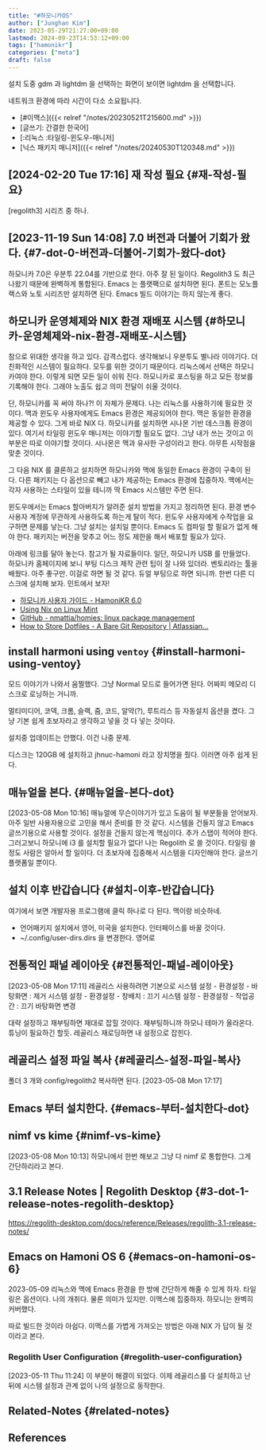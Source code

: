```yaml
---
title: "#하모니카OS"
author: ["Junghan Kim"]
date: 2023-05-29T21:27:00+09:00
lastmod: 2024-09-23T14:53:12+09:00
tags: ["hamonikr"]
categories: ["meta"]
draft: false
---
```


설치 도중 gdm 과 lightdm 을 선택하는 화면이 보이면 lightdm 을 선택합니다.

네트워크 환경에 따라 시간이 다소 소요됩니다.

-   [#이맥스]({{< relref "/notes/20230521T215600.md" >}})
-   [글쓰기: 간결한 한국어]
-   [:리눅스 :타일링-윈도우-매니저]
-   [닉스 패키지 매니저]({{< relref "/notes/20240530T120348.md" >}})


## <span class="timestamp-wrapper"><span class="timestamp">[2024-02-20 Tue 17:16] </span></span> 재 작성 필요 {#재-작성-필요}

[regolith3] 시리즈 중 하나.


## <span class="timestamp-wrapper"><span class="timestamp">[2023-11-19 Sun 14:08] </span></span> 7.0 버전과 더불어 기회가 왔다. {#7-dot-0-버전과-더불어-기회가-왔다-dot}

하모니카 7.0은 우분투 22.04를 기반으로 한다. 아주 잘 된 일이다. Regolith3 도 최근 나왔기 때문에 완벽하게 통합된다. Emacs 는 플랫팩으로 설치하면 된다. 폰트는 모노플랙스와 노토 시리즈만 설치하면 된다. Emacs 빌드 이야기는 하지 않는게 좋다.


## 하모니카 운영체제와 NIX 환경 재배포 시스템 {#하모니카-운영체제와-nix-환경-재배포-시스템}



참으로 위대한 생각을 하고 있다. 감격스럽다. 생각해보니 우분투도 별나라 이야기다. 더 친화적인 시스템이 필요하다. 모두를 위한 것이기 때문이다. 리눅스에서 선택은 하모니카여야 한다. 이렇게 되면 모든 일이 쉬워 진다. 하모니카로 포스팅을 하고 모든 정보를 기록해야 한다. 그래야 노출도 쉽고 의미 전달이 쉬울 것이다.

단, 하모니카를 꼭 써야 하나?! 이 자체가 문제다. 나는 리눅스를 사용하기에 필요한 것이다. 맥과 윈도우 사용자에게도 Emacs 환경은 제공되어야 한다. 맥은 동일한 환경을 제공할 수 있다. 그게 바로 NIX 다. 하모니카를 설치하면 시나몬 기반 데스크톱 환경이 있다. 여기서 타일링 윈도우 매니저는 이야기할 필요도 없다. 그냥 내가 쓰는 것이고 이 부분은 따로 이야기할 것이다. 시나몬은 맥과 유사한 구성이라고 한다. 아무튼 시작점을 맞춘 것이다.

그 다음 NIX 를 클론하고 설치하면 하모니카와 맥에 동일한 Emacs 환경이 구축이 된다. 다른 패키지는 다 옵션으로 빼고 내가 제공하는 Emacs 환경에 집중하자. 맥에서는 각자 사용하는 스타일이 있을 테니까 딱 Emacs 시스템만 주면 된다.

윈도우에서는 Emacs 할아버지가 알려준 설치 방법을 가지고 정리하면 된다. 환경 변수 사용자 계정에 무관하게 사용하도록 하는게 탈이 적다. 윈도우 사용자에게 수작업을 요구하면 문제를 낳는다. 그냥 설치는 설치일 뿐이다. Emacs 도 컴파일 할 필요가 없게 해야 한다. 패키지는 버전을 맞추고 어느 정도 제한을 해서 배포할 필요가 있다.

아래에 링크를 달아 놓는다. 참고가 될 자료들이다. 일단, 하모니카 USB 를 만들었다. 하모니카 홈페이지에 보니 부팅 디스크 제작 관련 팁이 잘 나와 있더라. 벤토리라는 툴을 배웠다. 아주 좋구만. 이걸로 하면 될 것 같다. 듀얼 부팅으로 하면 되니까. 한번 다른 디스크에 설치해 보자. 민트에서 보자!

-   [하모니카 사용자 가이드 - HamoniKR 6.0](https://docs.hamonikr.org/hamonikr-6.0/)
-   [Using Nix on Linux Mint](https://leward.eu/using-nix-on-linux-mint/)
-   [GitHub - nmattia/homies: linux package management](https://github.com/nmattia/homies)
-   [How to Store Dotfiles - A Bare Git Repository | Atlassian...](https://www.atlassian.com/git/tutorials/dotfiles)


## install harmoni using `ventoy` {#install-harmoni-using-ventoy}



모드 이야기가 나와서 움찔했다. 그냥 Normal 모드로 들어가면 된다. 어짜피 메모리 디스크로 로닝하는 거니까.

멀티미디어, 코덱, 크롬, 슬랙, 줌, 코드, 알약(?), 루트리스 등 자동설치 옵션을 켰다. 그냥 기본 쉽게 초보자라고 생각하고 넣을 것 다 넣는 것이다.

설치중 업데이트는 안했다. 이건 나중 문제.

디스크는 120GB 에 설치하고 jhnuc-hamoni 라고 장치명을 줬다. 이러면 아주 쉽게 된다.


## 매뉴얼을 본다. {#매뉴얼을-본다-dot}

<span class="timestamp-wrapper"><span class="timestamp">[2023-05-08 Mon 10:16] </span></span> 매뉴얼에 무슨이야기가 있고 도움이 될 부분들을 얻어보자. 아주 일반 사용자용으로 고민을 해서 준비를 한 것 같다. 시스템을 건들지 않고 Emacs 글쓰기용으로 사용할 것이다. 설정을 건들지 않는게 핵심이다. 추가 스탭이 적어야 한다. 그러고보니 하모니에 i3 를 설치할 필요가 없다! 나는 Regolith 로 쓸 것이다. 타일링 쓸 정도 사람은 알아서 할 일이다. 더 초보자에 집중해서 시스템을 디자인해야 한다. 글쓰기 플랫폼일 뿐이다.


## 설치 이후 반갑습니다 {#설치-이후-반갑습니다}

여기에서 보면 개발자용 프로그램에 클릭 하나로 다 된다. 맥이랑 비슷하네.

-   언어패키지 설치에서 영어, 미국을 설치한다. 인터페이스를 바꿀 것이다.
-   ~/.config/user-dirs.dirs 을 변경한다. 영어로


## 전통적인 패널 레이아웃 {#전통적인-패널-레이아웃}

<span class="timestamp-wrapper"><span class="timestamp">[2023-05-08 Mon 17:11]</span></span> 레골리스 사용하려면 기본으로 시스템 설정 - 환경설정 - 바탕화면 : 제거 시스템 설정 - 환경설정 - 창배치 : 끄기 시스템 설정 - 환경설정 - 작업공간 : 끄기 바탕화면 변경

대략 설정하고 재부팅하면 재대로 잡힐 것이다. 재부팅하니까 하모니 테마가 올라온다. 튜닝이 필요하긴 할듯. 레골리스 재로딩하면 내 설정으로 잡힌다.


## 레골리스 설정 파일 복사 {#레골리스-설정-파일-복사}

폴더 3 개와 config/regolith2 복사하면 된다. <span class="timestamp-wrapper"><span class="timestamp">[2023-05-08 Mon 17:17]</span></span>


## Emacs 부터 설치한다. {#emacs-부터-설치한다-dot}


## nimf vs kime {#nimf-vs-kime}

<span class="timestamp-wrapper"><span class="timestamp">[2023-05-08 Mon 10:13]</span></span> 하모니에서 한번 해보고 그냥 다 nimf 로 통합한다. 그게 간단하리라고 본다.


## 3.1 Release Notes | Regolith Desktop {#3-dot-1-release-notes-regolith-desktop}

<https://regolith-desktop.com/docs/reference/Releases/regolith-3.1-release-notes/>


## Emacs on Hamoni OS 6 {#emacs-on-hamoni-os-6}

2023-05-09 리눅스와 맥에 Emacs 환경을 한 방에 간단하게 해줄 수 있게 하자. 타일링은 옵션이다. 나의 개취다. 물론 의미가 있지만. 이맥스에 집중하자. 하모니는 완벽히 커버했다.

따로 빌드한 것이라 아쉽다. 이맥스를 가볍게 가져오는 방법은 아래 NIX 가 답이 될 것이라고 본다.


### Regolith User Configuration {#regolith-user-configuration}

<span class="timestamp-wrapper"><span class="timestamp">[2023-05-11 Thu 11:24]</span></span> 이 부분이 해결이 되었다. 이제 레골리스를 다 설치하고 난 뒤에 시스템 설정과 관계 없이 나의 설정으로 동작한다.


## Related-Notes {#related-notes}

## References

<style>.csl-entry{text-indent: -1.5em; margin-left: 1.5em;}</style><div class="csl-bib-body">
</div>
